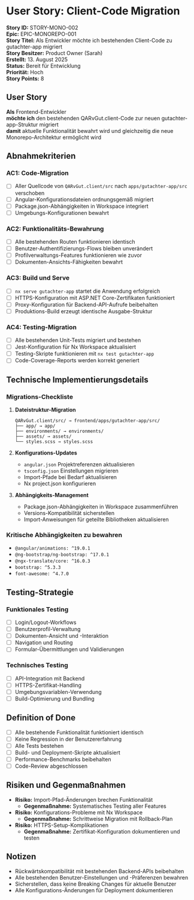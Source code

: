 # User Story: Client-Code Migration

**Story ID:** STORY-MONO-002  
**Epic:** EPIC-MONOREPO-001  
**Story Titel:** Als Entwickler möchte ich bestehenden Client-Code zu gutachter-app migriert  
**Story Besitzer:** Product Owner (Sarah)  
**Erstellt:** 13. August 2025  
**Status:** Bereit für Entwicklung  
**Priorität:** Hoch  
**Story Points:** 8  

## User Story

**Als** Frontend-Entwickler  
**möchte ich** den bestehenden QARvGut.client-Code zur neuen gutachter-app-Struktur migriert  
**damit** aktuelle Funktionalität bewahrt wird und gleichzeitig die neue Monorepo-Architektur ermöglicht wird  

## Abnahmekriterien

### AC1: Code-Migration

- [ ] Aller Quellcode von `QARvGut.client/src` nach `apps/gutachter-app/src` verschoben
- [ ] Angular-Konfigurationsdateien ordnungsgemäß migriert
- [ ] Package.json-Abhängigkeiten in Workspace integriert
- [ ] Umgebungs-Konfigurationen bewahrt

### AC2: Funktionalitäts-Bewahrung

- [ ] Alle bestehenden Routen funktionieren identisch
- [ ] Benutzer-Authentifizierungs-Flows bleiben unverändert
- [ ] Profilverwaltungs-Features funktionieren wie zuvor
- [ ] Dokumenten-Ansichts-Fähigkeiten bewahrt

### AC3: Build und Serve

- [ ] `nx serve gutachter-app` startet die Anwendung erfolgreich
- [ ] HTTPS-Konfiguration mit ASP.NET Core-Zertifikaten funktioniert
- [ ] Proxy-Konfiguration für Backend-API-Aufrufe beibehalten
- [ ] Produktions-Build erzeugt identische Ausgabe-Struktur

### AC4: Testing-Migration

- [ ] Alle bestehenden Unit-Tests migriert und bestehen
- [ ] Jest-Konfiguration für Nx Workspace aktualisiert
- [ ] Testing-Skripte funktionieren mit `nx test gutachter-app`
- [ ] Code-Coverage-Reports werden korrekt generiert

## Technische Implementierungsdetails

### Migrations-Checkliste

1. **Dateistruktur-Migration**
   ```
   QARvGut.client/src/ → frontend/apps/gutachter-app/src/
   ├── app/ → app/
   ├── environments/ → environments/
   ├── assets/ → assets/
   └── styles.scss → styles.scss
   ```

2. **Konfigurations-Updates**
   - `angular.json` Projektreferenzen aktualisieren
   - `tsconfig.json` Einstellungen migrieren
   - Import-Pfade bei Bedarf aktualisieren
   - Nx project.json konfigurieren

3. **Abhängigkeits-Management**
   - Package.json-Abhängigkeiten in Workspace zusammenführen
   - Versions-Kompatibilität sicherstellen
   - Import-Anweisungen für geteilte Bibliotheken aktualisieren

### Kritische Abhängigkeiten zu bewahren

- `@angular/animations: ^19.0.1`
- `@ng-bootstrap/ng-bootstrap: ^17.0.1`
- `@ngx-translate/core: ^16.0.3`
- `bootstrap: ^5.3.3`
- `font-awesome: ^4.7.0`

## Testing-Strategie

### Funktionales Testing

- [ ] Login/Logout-Workflows
- [ ] Benutzerprofil-Verwaltung
- [ ] Dokumenten-Ansicht und -Interaktion
- [ ] Navigation und Routing
- [ ] Formular-Übermittlungen und Validierungen

### Technisches Testing

- [ ] API-Integration mit Backend
- [ ] HTTPS-Zertifikat-Handling
- [ ] Umgebungsvariablen-Verwendung
- [ ] Build-Optimierung und Bundling

## Definition of Done

- [ ] Alle bestehende Funktionalität funktioniert identisch
- [ ] Keine Regression in der Benutzererfahrung
- [ ] Alle Tests bestehen
- [ ] Build- und Deployment-Skripte aktualisiert
- [ ] Performance-Benchmarks beibehalten
- [ ] Code-Review abgeschlossen

## Risiken und Gegenmaßnahmen

- **Risiko:** Import-Pfad-Änderungen brechen Funktionalität
  - **Gegenmaßnahme:** Systematisches Testing aller Features
- **Risiko:** Konfigurations-Probleme mit Nx Workspace
  - **Gegenmaßnahme:** Schrittweise Migration mit Rollback-Plan
- **Risiko:** HTTPS-Setup-Komplikationen
  - **Gegenmaßnahme:** Zertifikat-Konfiguration dokumentieren und testen

## Notizen

- Rückwärtskompatibilität mit bestehenden Backend-APIs beibehalten
- Alle bestehenden Benutzer-Einstellungen und -Präferenzen bewahren
- Sicherstellen, dass keine Breaking Changes für aktuelle Benutzer
- Alle Konfigurations-Änderungen für Deployment dokumentieren
